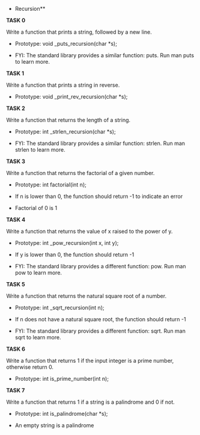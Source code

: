  - Recursion**



**TASK 0**

Write a function that prints a string, followed by a new line.

* Prototype: void _puts_recursion(char *s);

* FYI: The standard library provides a similar function: puts. Run man puts to learn more.



**TASK 1**

Write a function that prints a string in reverse.

* Prototype: void _print_rev_recursion(char *s);



**TASK 2**

Write a function that returns the length of a string.

* Prototype: int _strlen_recursion(char *s);

* FYI: The standard library provides a similar function: strlen. Run man strlen to learn more.



**TASK 3**

Write a function that returns the factorial of a given number.

* Prototype: int factorial(int n);

* If n is lower than 0, the function should return -1 to indicate an error

* Factorial of 0 is 1



**TASK 4**

Write a function that returns the value of x raised to the power of y.

* Prototype: int _pow_recursion(int x, int y);

* If y is lower than 0, the function should return -1

* FYI: The standard library provides a different function: pow. Run man pow to learn more.



**TASK 5**

Write a function that returns the natural square root of a number.

* Prototype: int _sqrt_recursion(int n);

* If n does not have a natural square root, the function should return -1

* FYI: The standard library provides a different function: sqrt. Run man sqrt to learn more.



**TASK 6**

Write a function that returns 1 if the input integer is a prime number, otherwise return 0.

* Prototype: int is_prime_number(int n);



**TASK 7**

Write a function that returns 1 if a string is a palindrome and 0 if not.

* Prototype: int is_palindrome(char *s);

* An empty string is a palindrome
